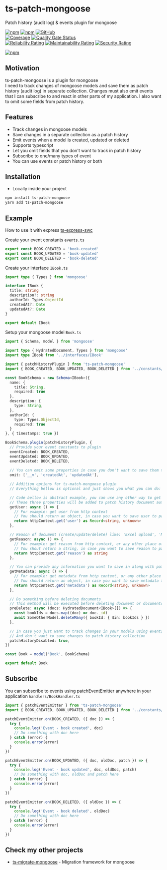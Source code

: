 # ts-patch-mongoose

Patch history (audit log) & events plugin for mongoose

[![npm](https://img.shields.io/npm/v/ts-patch-mongoose)](https://www.npmjs.com/package/ts-patch-mongoose)
[![npm](https://img.shields.io/npm/dt/ts-patch-mongoose)](https://www.npmjs.com/package/ts-patch-mongoose)
[![GitHub](https://img.shields.io/github/license/ilovepixelart/ts-patch-mongoose)](https://github.com/ilovepixelart/ts-patch-mongoose/blob/main/LICENSE)
\
[![Coverage](https://sonarcloud.io/api/project_badges/measure?project=ilovepixelart_ts-patch-mongoose&metric=coverage)](https://sonarcloud.io/summary/new_code?id=ilovepixelart_ts-patch-mongoose)
[![Quality Gate Status](https://sonarcloud.io/api/project_badges/measure?project=ilovepixelart_ts-patch-mongoose&metric=alert_status)](https://sonarcloud.io/summary/new_code?id=ilovepixelart_ts-patch-mongoose)
\
[![Reliability Rating](https://sonarcloud.io/api/project_badges/measure?project=ilovepixelart_ts-patch-mongoose&metric=reliability_rating)](https://sonarcloud.io/summary/new_code?id=ilovepixelart_ts-patch-mongoose)
[![Maintainability Rating](https://sonarcloud.io/api/project_badges/measure?project=ilovepixelart_ts-patch-mongoose&metric=sqale_rating)](https://sonarcloud.io/summary/new_code?id=ilovepixelart_ts-patch-mongoose)
[![Security Rating](https://sonarcloud.io/api/project_badges/measure?project=ilovepixelart_ts-patch-mongoose&metric=security_rating)](https://sonarcloud.io/summary/new_code?id=ilovepixelart_ts-patch-mongoose)

[![npm](https://nodei.co/npm/ts-patch-mongoose.png)](https://www.npmjs.com/package/ts-patch-mongoose)

## Motivation

ts-patch-mongoose is a plugin for mongoose
\
I need to track changes of mongoose models and save them as patch history (audit log) in separate collection. Changes must also emit events that I can subscribe to and react in other parts of my application. I also want to omit some fields from patch history.

## Features

- Track changes in mongoose models
- Save changes in a separate collection as a patch history
- Emit events when a model is created, updated or deleted
- Supports typescript
- Let you omit fields that you don't want to track in patch history
- Subscribe to one/many types of event
- You can use events or patch history or both

## Installation

- Locally inside your project

```bash
npm install ts-patch-mongoose
yarn add ts-patch-mongoose
```

## Example

How to use it with express [ts-express-swc](https://github.com/ilovepixelart/ts-express-swc)

Create your event constants `events.ts`

```typescript
export const BOOK_CREATED = 'book-created'
export const BOOK_UPDATED = 'book-updated'
export const BOOK_DELETED = 'book-deleted'
```

Create your interface `IBook.ts`

```typescript
import type { Types } from 'mongoose'

interface IBook {
  title: string
  description?: string
  authorId: Types.ObjectId
  createdAt?: Date
  updatedAt?: Date
}

export default IBook
```

Setup your mongoose model `Book.ts`

```typescript
import { Schema, model } from 'mongoose'

import type { HydratedDocument, Types } from 'mongoose'
import type IBook from '../interfaces/IBook'

import { patchHistoryPlugin } from 'ts-patch-mongoose'
import { BOOK_CREATED, BOOK_UPDATED, BOOK_DELETED } from '../constants/events'

const BookSchema = new Schema<IBook>({
  name: {
    title: String,
    required: true
  },
  description: {
    type: String,
  },
  authorId: {
    type: Types.ObjectId,
    required: true
  }
}, { timestamps: true })

BookSchema.plugin(patchHistoryPlugin, { 
  // Provide your event constants to plugin
  eventCreated: BOOK_CREATED,
  eventUpdated: BOOK_UPDATED,
  eventDeleted: BOOK_DELETED,
  
  // You can omit some properties in case you don't want to save them to patch history
  omit: ['__v', 'createdAt', 'updatedAt'],

  // Addition options for ts-match-mongoose plugin
  // Everything bellow is optional and just shows you what you can do:

  // Code bellow is abstract example, you can use any other way to get user, reason, metadata
  // These three properties will be added to patch history document automatically and give you flexibility to track who, why and when made changes to your documents
  getUser: async () => {
    // For example: get user from http context
    // You should return an object, in case you want to save user to patch history
    return httpContext.get('user') as Record<string, unknown>
  },

  // Reason of document (create/update/delete) like: 'Excel upload', 'Manual update', 'API call', etc.
  getReason: async () => {
    // For example: get reason from http context, or any other place of your application
    // You shout return a string, in case you want to save reason to patch history
    return httpContext.get('reason') as string
  },

  // You can provide any information you want to save in along with patch history
  getMetadata: async () => {
    // For example: get metadata from http context, or any other place of your application
    // You should return an object, in case you want to save metadata to patch history
    return httpContext.get('metadata') as Record<string, unknown>
  },

  // Do something before deleting documents
  // This method will be executed before deleting document or documents and always returns a nonempty array of documents
  preDelete: async (docs: HydratedDocument<IBook>[]) => {
    const bookIds = docs.map((doc) => doc._id)
    await SomeOtherModel.deleteMany({ bookId: { $in: bookIds } })
  },

  // In case you just want to track changes in your models using events below.
  // And don't want to save changes to patch history collection
  patchHistoryDisabled: true, 
})

const Book = model('Book', BookSchema)

export default Book
```

## Subscribe

You can subscribe to events using patchEventEmitter anywhere in your application `handlers/BookHandler.ts`

```typescript
import { patchEventEmitter } from 'ts-patch-mongoose'
import { BOOK_CREATED, BOOK_UPDATED, BOOK_DELETED } from '../constants/events'

patchEventEmitter.on(BOOK_CREATED, ({ doc }) => {
  try {
    console.log('Event - book created', doc)
    // Do something with doc here
  } catch (error) {
    console.error(error)
  }
})

patchEventEmitter.on(BOOK_UPDATED, ({ doc, oldDoc, patch }) => {
  try {
    console.log('Event - book updated', doc, oldDoc, patch)
    // Do something with doc, oldDoc and patch here
  } catch (error) {
    console.error(error)
  }
})

patchEventEmitter.on(BOOK_DELETED, ({ oldDoc }) => {
  try {
    console.log('Event - book deleted', oldDoc)
    // Do something with doc here
  } catch (error) {
    console.error(error)
  }
})
```

## Check my other projects

- [ts-migrate-mongoose](https://github.com/ilovepixelart/ts-migrate-mongoose) - Migration framework for mongoose
